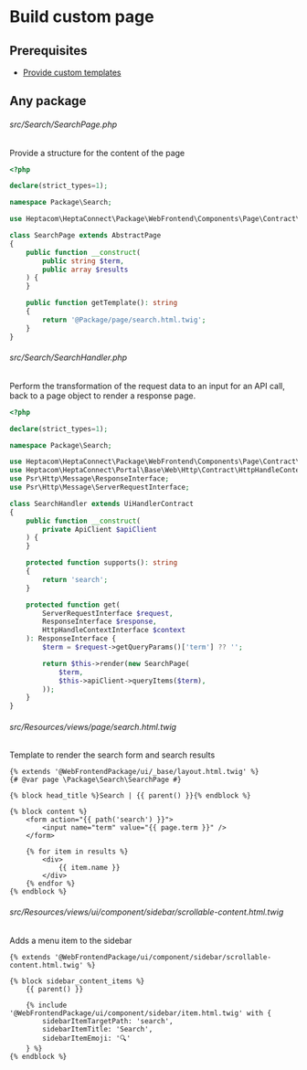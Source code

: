 # Build custom page

## Prerequisites

* [Provide custom templates](./provide-custom-templates.md)


## Any package

###### src/Search/SearchPage.php

Provide a structure for the content of the page

```php
<?php

declare(strict_types=1);

namespace Package\Search;

use Heptacom\HeptaConnect\Package\WebFrontend\Components\Page\Contract\AbstractPage;

class SearchPage extends AbstractPage
{
    public function __construct(
        public string $term,
        public array $results
    ) {
    }

    public function getTemplate(): string
    {
        return '@Package/page/search.html.twig';
    }
}
```


###### src/Search/SearchHandler.php

Perform the transformation of the request data to an input for an API call, back to a page object to render a response page. 

```php
<?php

declare(strict_types=1);

namespace Package\Search;

use Heptacom\HeptaConnect\Package\WebFrontend\Components\Page\Contract\UiHandlerContract;
use Heptacom\HeptaConnect\Portal\Base\Web\Http\Contract\HttpHandleContextInterface;
use Psr\Http\Message\ResponseInterface;
use Psr\Http\Message\ServerRequestInterface;

class SearchHandler extends UiHandlerContract
{
    public function __construct(
        private ApiClient $apiClient
    ) {
    }

    protected function supports(): string
    {
        return 'search';
    }

    protected function get(
        ServerRequestInterface $request,
        ResponseInterface $response,
        HttpHandleContextInterface $context
    ): ResponseInterface {
        $term = $request->getQueryParams()['term'] ?? '';

        return $this->render(new SearchPage(
            $term,
            $this->apiClient->queryItems($term),
        ));
    }
}
```


###### src/Resources/views/page/search.html.twig

Template to render the search form and search results

```twig
{% extends '@WebFrontendPackage/ui/_base/layout.html.twig' %}
{# @var page \Package\Search\SearchPage #}

{% block head_title %}Search | {{ parent() }}{% endblock %}

{% block content %}
    <form action="{{ path('search') }}">
        <input name="term" value="{{ page.term }}" />
    </form>

    {% for item in results %}
        <div>
            {{ item.name }}
        </div>
    {% endfor %}
{% endblock %}
```


###### src/Resources/views/ui/component/sidebar/scrollable-content.html.twig

Adds a menu item to the sidebar

```twig
{% extends '@WebFrontendPackage/ui/component/sidebar/scrollable-content.html.twig' %}

{% block sidebar_content_items %}
    {{ parent() }}

    {% include '@WebFrontendPackage/ui/component/sidebar/item.html.twig' with {
        sidebarItemTargetPath: 'search',
        sidebarItemTitle: 'Search',
        sidebarItemEmoji: '🔍'
    } %}
{% endblock %}
```
